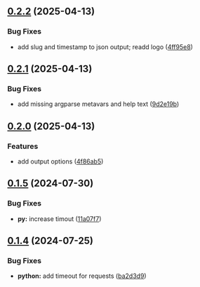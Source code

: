## [0.2.2](https://github.com/l4rm4nd/LinkedInDumper/compare/v0.2.1...v0.2.2) (2025-04-13)


### Bug Fixes

* add slug and timestamp to json output; readd logo ([4ff95e8](https://github.com/l4rm4nd/LinkedInDumper/commit/4ff95e8ea0fca82292f681c7d4eaf2ebca6822c6))

## [0.2.1](https://github.com/l4rm4nd/LinkedInDumper/compare/v0.2.0...v0.2.1) (2025-04-13)


### Bug Fixes

* add missing argparse metavars and help text ([9d2e19b](https://github.com/l4rm4nd/LinkedInDumper/commit/9d2e19b2fa135d6e445253ea3f4619cfeb628bf8))

## [0.2.0](https://github.com/l4rm4nd/LinkedInDumper/compare/v0.1.5...v0.2.0) (2025-04-13)


### Features

* add output options ([4f86ab5](https://github.com/l4rm4nd/LinkedInDumper/commit/4f86ab57d20a3a3aaa2d5312654047b007c64d83))

## [0.1.5](https://github.com/l4rm4nd/LinkedInDumper/compare/v0.1.4...v0.1.5) (2024-07-30)


### Bug Fixes

* **py:** increase timout ([11a07f7](https://github.com/l4rm4nd/LinkedInDumper/commit/11a07f7fece9379011800b87971a39eeb45098bb))

## [0.1.4](https://github.com/l4rm4nd/LinkedInDumper/compare/v0.1.3...v0.1.4) (2024-07-25)


### Bug Fixes

* **python:** add timeout for requests ([ba2d3d9](https://github.com/l4rm4nd/LinkedInDumper/commit/ba2d3d996827bcb7e8f377991f1e695f0ce7755d))

